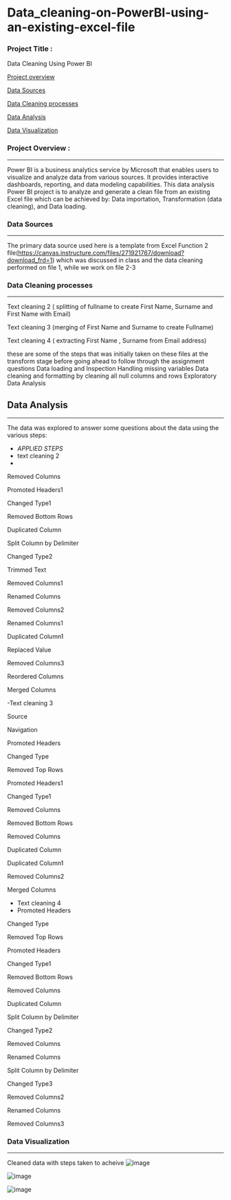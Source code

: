 # Data_cleaning-on-PowerBI-using-an-existing-excel-file

### Project Title :
Data Cleaning Using Power BI

[Project overview](Project-Overview)

[Data Sources](Data-Sources)

[Data Cleaning processes](Data-Cleaning-processes)

[Data Analysis](Data-Analysis)

[Data Visualization](Data-Visualization)


### Project Overview :
---
Power BI is a business analytics service by Microsoft that enables users to visualize and analyze data from various sources. It provides interactive dashboards, reporting, and data modeling capabilities. This data analysis Power BI project is to analyze and generate a clean file from an existing Excel file which can be achieved by: Data importation, Transformation (data cleaning), and Data loading.

### Data Sources
---
The primary data source used here is a template from Excel Function 2 file(https://canvas.instructure.com/files/271921767/download?download_frd=1) which was discussed in class and the data cleaning performed on file 1, while we work on file 2-3


### Data Cleaning processes
---
Text cleaning 2 ( splitting of fullname to create First Name, Surname and First Name with Email)

Text cleaning 3 (merging of First Name and Surname to create Fullname)

Text cleaning 4 ( extracting First Name , Surname from Email address)

these are some of the steps that was initially taken on these files at the transform stage before going ahead to follow through the assignment questions
Data loading and Inspection
Handling missing variables
Data cleaning and formatting by cleaning all null columns and rows
Exploratory Data Analysis

## Data Analysis
---
The data was explored to answer some questions about the data using the various steps:

- *APPLIED STEPS*
- text cleaning 2
- 
Removed Columns

Promoted Headers1

Changed Type1

Removed Bottom Rows

Duplicated Column

Split Column by Delimiter

Changed Type2

Trimmed Text

Removed Columns1

Renamed Columns

Removed Columns2

Renamed Columns1

Duplicated Column1

Replaced Value

Removed Columns3

Reordered Columns

Merged Columns

-Text cleaning 3

Source

Navigation

Promoted Headers

Changed Type

Removed Top Rows

Promoted Headers1

Changed Type1

Removed Columns

Removed Bottom Rows

Removed Columns

Duplicated Column

Duplicated Column1

Removed Columns2

Merged Columns

- Text cleaning 4
- 
  Promoted Headers
  
Changed Type

Removed Top Rows

Promoted Headers

Changed Type1

Removed Bottom Rows

Removed Columns

Duplicated Column

Split Column by Delimiter

Changed Type2

Removed Columns

Renamed Columns

Split Column by Delimiter

Changed Type3

Removed Columns2

Renamed Columns

Removed Columns3


### Data Visualization
---
Cleaned data with steps taken to acheive
![image](https://github.com/user-attachments/assets/9bc1c294-32f0-47ef-81fc-30229d0b61f7)


![image](https://github.com/user-attachments/assets/485cb9d1-44ff-4641-8e83-9f82027692b5)


![image](https://github.com/user-attachments/assets/c1048f8d-7790-464c-9ed0-12bb4d8b3225)



